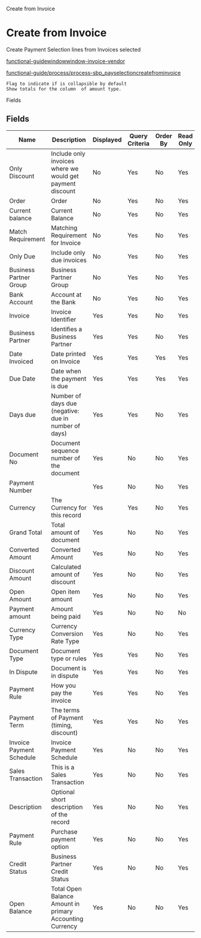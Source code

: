 
Create from Invoice
# Create from Invoice


Create Payment Selection lines from Invoices selected

[functional-guidewindowwindow-invoice-vendor](functional-guidewindowwindow-invoice-vendor.md)

[functional-guide/process/process-sbp_payselectioncreatefrominvoice](functional-guide/process/process-sbp_payselectioncreatefrominvoice.md)

```
Flag to indicate if is collapsible by default
Show totals for the column  of amount type.
```
Fields
## Fields




Name                     | Description                                               | Displayed | Query Criteria | Order By | Read Only | Mandatory
------------------------ | --------------------------------------------------------- | --------- | -------------- | -------- | --------- | ---------
Only Discount            | Include only invoices where we would get payment discount | No        | Yes            | No       | Yes       | No       
Order                    | Order                                                     | No        | Yes            | No       | Yes       | No       
Current balance          | Current Balance                                           | No        | Yes            | No       | Yes       | No       
Match Requirement        | Matching Requirement for Invoice                          | No        | Yes            | No       | Yes       | Yes      
Only Due                 | Include only due invoices                                 | No        | Yes            | No       | Yes       | No       
Business Partner Group   | Business Partner Group                                    | No        | Yes            | No       | Yes       | No       
Bank Account             | Account at the Bank                                       | No        | Yes            | No       | Yes       | No       
Invoice                  | Invoice Identifier                                        | Yes       | Yes            | No       | Yes       | No       
Business Partner         | Identifies a Business Partner                             | Yes       | Yes            | No       | Yes       | No       
Date Invoiced            | Date printed on Invoice                                   | Yes       | Yes            | Yes      | Yes       | No       
Due Date                 | Date when the payment is due                              | Yes       | Yes            | Yes      | Yes       | No       
Days due                 | Number of days due (negative: due in number of days)      | Yes       | Yes            | No       | Yes       | No       
Document No              | Document sequence number of the document                  | Yes       | No             | No       | Yes       | No       
Payment Number           |                                                           | Yes       | No             | No       | Yes       | No       
Currency                 | The Currency for this record                              | Yes       | Yes            | No       | Yes       | No       
Grand Total              | Total amount of document                                  | Yes       | No             | No       | Yes       | No       
Converted Amount         | Converted Amount                                          | Yes       | No             | No       | Yes       | No       
Discount Amount          | Calculated amount of discount                             | Yes       | No             | No       | Yes       | No       
Open Amount              | Open item amount                                          | Yes       | No             | No       | Yes       | No       
Payment amount           | Amount being paid                                         | Yes       | No             | No       | No        | No       
Currency Type            | Currency Conversion Rate Type                             | Yes       | No             | No       | Yes       | No       
Document Type            | Document type or rules                                    | Yes       | Yes            | No       | Yes       | No       
In Dispute               | Document is in dispute                                    | Yes       | Yes            | No       | Yes       | No       
Payment Rule             | How you pay the invoice                                   | Yes       | Yes            | No       | Yes       | No       
Payment Term             | The terms of Payment (timing, discount)                   | Yes       | Yes            | No       | Yes       | No       
Invoice Payment Schedule | Invoice Payment Schedule                                  | Yes       | No             | No       | Yes       | No       
Sales Transaction        | This is a Sales Transaction                               | Yes       | No             | No       | Yes       | No       
Description              | Optional short description of the record                  | Yes       | No             | No       | Yes       | No       
Payment Rule             | Purchase payment option                                   | Yes       | No             | No       | Yes       | No       
Credit Status            | Business Partner Credit Status                            | Yes       | No             | No       | Yes       | No       
Open Balance             | Total Open Balance Amount in primary Accounting Currency  | Yes       | No             | No       | Yes       | No       
